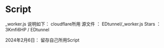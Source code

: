 # Script

_worker.js  说明如下：
  cloudflare所用
  源文件  ：  EDtunnel/_worker.js
  Stars  ：  3Kmfi6HP / EDtunnel

2024年2月6日：
留存自己所用Script
